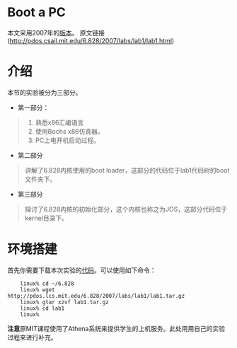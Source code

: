 <meta http-equiv="content-type" content="text/html; charset=UTF-8">

Boot a PC
========

本文采用2007年的[版本](http://pdos.csail.mit.edu/6.828/2007/)。
原文链接(http://pdos.csail.mit.edu/6.828/2007/labs/lab1/lab1.html)

# 介绍
本节的实验被分为三部分。

- 第一部分：
> 1. 熟悉x86汇编语言
> 2. 使用Bochs x86仿真器。
> 3. PC上电开机启动过程。

-  第二部分
> 讲解了6.828内核使用的boot loader，这部分的代码位于lab1代码树的boot文件夹下。

- 第三部分
> 探讨了6.828内核的初始化部分，这个内核也称之为JOS，这部分代码位于kernel目录下。

# 环境搭建

首先你需要下载本次实验的[代码](http://pdos.lcs.mit.edu/6.828/2007/labs/lab1/lab1.tar.gz)。可以使用如下命令：


        linux% cd ~/6.828
        linux% wget http://pdos.lcs.mit.edu/6.828/2007/labs/lab1/lab1.tar.gz
        linux% gtar xzvf lab1.tar.gz
        linux% cd lab1
        linux%

**注意**原MIT课程使用了Athena系统来提供学生的上机服务。此处用用自己的实验过程来进行补充。



